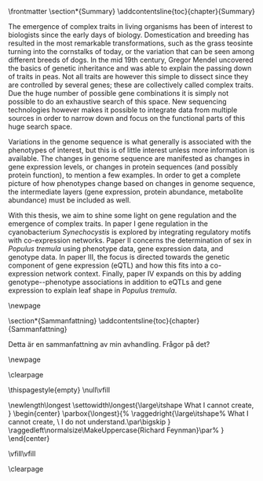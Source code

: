\frontmatter
\section*{Summary}
\addcontentsline{toc}{chapter}{Summary}

The emergence of complex traits in living organisms has been of interest to biologists since the early days of biology. Domestication and breeding has resulted in the most remarkable transformations, such as the grass teosinte turning into the cornstalks of today, or the variation that can be seen among different breeds of dogs. In the mid 19th century, Gregor Mendel uncovered the basics of genetic inheritance and was able to explain the passing down of traits in peas. Not all traits are however this simple to dissect since they are controlled by several genes; these are collectively called complex traits. Due the huge number of possible gene combinations it is simply not possible to do an exhaustive search of this space. New sequencing technologies however makes it possible to integrate data from multiple sources in order to narrow down and focus on the functional parts of this huge search space.

Variations in the genome sequence is what generally is associated with the phenotypes of interest, but this is of little interest unless more information is available. The changes in genome sequence are manifested as changes in gene expression levels, or changes in protein sequences (and possibly protein function), to mention a few examples. In order to get a complete picture of how phenotypes change based on changes in genome sequence, the intermediate layers (gene expression, protein abundance, metabolite abundance) must be included as well.

With this thesis, we aim to shine some light on gene regulation and the emergence of complex traits. In paper I gene regulation in the cyanobacterium *Synechocystis* is explored by integrating regulatory motifs with co-expression networks. Paper II concerns the determination of sex in *Populus tremula* using phenotype data, gene expression data, and genotype data. In paper III, the focus is directed towards the genetic component of gene expression (eQTL) and how this fits into a co-expression network context. Finally, paper IV expands on this by adding genotype--phenotype associations in addition to eQTLs and gene expression to explain leaf shape in *Populus tremula*.

\newpage

\section*{Sammanfattning}
\addcontentsline{toc}{chapter}{Sammanfattning}

Detta är en sammanfattning av min avhandling. Frågor på det?

\newpage

\clearpage

\thispagestyle{empty}
\null\vfill

\newlength\longest
\settowidth\longest{\large\itshape What I cannot create, }
\begin{center}
\parbox{\longest}{%
  \raggedright{\large\itshape%
   What I cannot create, \\
   I do not understand.\par\bigskip
  }
  \raggedleft\normalsize\MakeUppercase{Richard Feynman}\par%
}
\end{center}

\vfill\vfill

\clearpage

